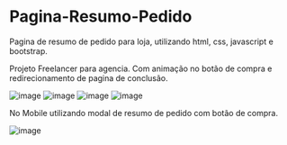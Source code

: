 # Pagina-Resumo-Pedido
Pagina de resumo de pedido para loja, utilizando html, css, javascript e bootstrap.

Projeto Freelancer para agencia. Com animação no botão de compra e redirecionamento de pagina de conclusão. 

![image](https://user-images.githubusercontent.com/47156304/211429383-1963a188-0c85-4263-8b25-d129c9d1a533.png)
![image](https://user-images.githubusercontent.com/47156304/211429444-6e093ff0-3762-4288-8972-ab9dfe546027.png)
![image](https://user-images.githubusercontent.com/47156304/211429503-fa9304d9-b9a5-41df-96af-b5befad55e56.png)
![image](https://user-images.githubusercontent.com/47156304/211429531-3c0ecc5a-e9b3-4f70-a4f9-ac9c3107d21f.png)

No Mobile utilizando modal de resumo de pedido com botão de compra.

![image](https://user-images.githubusercontent.com/47156304/211429629-ac031004-80ec-4a1a-96a1-9a8c75e28934.png)

